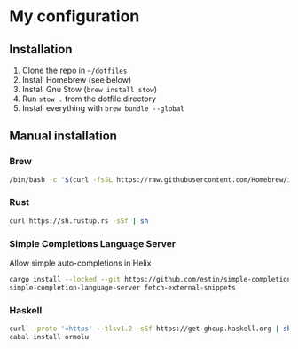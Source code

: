 # My configuration

## Installation

1. Clone the repo in `~/dotfiles`
2. Install Homebrew (see below)
3. Install Gnu Stow (`brew install stow`)
4. Run `stow .` from the dotfile directory
5. Install everything with `brew bundle --global`

## Manual installation

### Brew

```sh
/bin/bash -c "$(curl -fsSL https://raw.githubusercontent.com/Homebrew/install/HEAD/install.sh)"
```

### Rust

```sh
curl https://sh.rustup.rs -sSf | sh
```

### Simple Completions Language Server

Allow simple auto-completions in Helix

```sh
cargo install --locked --git https://github.com/estin/simple-completion-language-server.git
simple-completion-language-server fetch-external-snippets
```

### Haskell

```sh
curl --proto '=https' --tlsv1.2 -sSf https://get-ghcup.haskell.org | sh
cabal install ormolu
```
